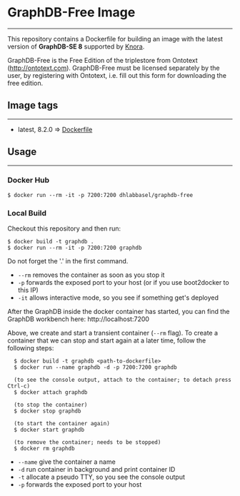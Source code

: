 # GraphDB-Free Image
--------------------

This repository contains a Dockerfile for building an image with the latest version of **GraphDB-SE 8** supported by [Knora](https://github.com/dhlab-basel/Knora).

GraphDB-Free is the Free Edition of the triplestore from Ontotext (http://ontotext.com). GraphDB-Free must be licensed separately by the user, by registering with Ontotext, i.e. fill out this form for downloading the free edition.

## Image tags
-------------

  - latest, 8.2.0 => [Dockerfile](https://github.com/dhlab-basel/docker-graphdb-free/blob/master/8.2.0/Dockerfile)


## Usage
--------

### Docker Hub

```
$ docker run --rm -it -p 7200:7200 dhlabbasel/graphdb-free
```


### Local Build

Checkout this repository and then run:

```
$ docker build -t graphdb .
$ docker run --rm -it -p 7200:7200 graphdb
```

Do not forget the '.' in the first command.

 - ``--rm`` removes the container as soon as you stop it
 - ``-p`` forwards the exposed port to your host (or if you use boot2docker to this IP)
 - ``-it`` allows interactive mode, so you see if something get's deployed

After the GraphDB inside the docker container has started, you can find the GraphDB workbench here: http://localhost:7200

Above, we create and start a transient container (``--rm`` flag). To create a container that we can stop and start again
at a later time, follow the following steps:

```
  $ docker build -t graphdb <path-to-dockerfile>
  $ docker run --name graphdb -d -p 7200:7200 graphdb
  
  (to see the console output, attach to the container; to detach press Ctrl-c)
  $ docker attach graphdb
    
  (to stop the container)
  $ docker stop graphdb
  
  (to start the container again)
  $ docker start graphdb
  
  (to remove the container; needs to be stopped)
  $ docker rm graphdb
```

 - ``--name`` give the container a name
 - ``-d`` run container in background and print container ID
 - ``-t`` allocate a pseudo TTY, so you see the console output
 - ``-p`` forwards the exposed port to your host